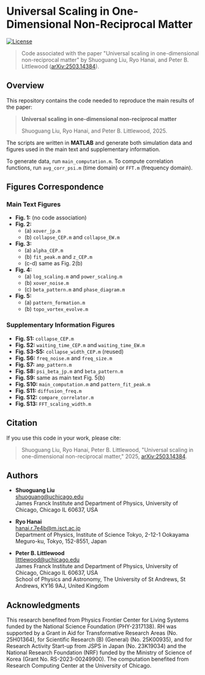 # Universal Scaling in One-Dimensional Non-Reciprocal Matter

[![License](https://img.shields.io/badge/license-BSD%202--Clause-blue.svg)](LICENSE)

> Code associated with the paper "Universal scaling in one-dimensional non-reciprocal matter" by Shuoguang Liu, Ryo Hanai, and Peter B. Littlewood ([arXiv:2503.14384](https://arxiv.org/abs/2503.14384)).


##  Overview

This repository contains the code needed to reproduce the main results of the paper:

> **Universal scaling in one-dimensional non-reciprocal matter**
>
> Shuoguang Liu, Ryo Hanai, and Peter B. Littlewood, 2025.

The scripts are written in **MATLAB** and generate both simulation data and figures used in the main text and supplementary information.

To generate data, run `main_computation.m`.
To compute correlation functions, run `avg_corr_psi.m` (time domain) or `FFT.m` (frequency domain).


##  Figures Correspondence

### Main Text Figures

- **Fig. 1:** (no code association)
- **Fig. 2:**
  - (a) `xover_jp.m`
  - (b) `collapse_CEP.m` and `collapse_EW.m`
- **Fig. 3:**
  - (a) `alpha_CEP.m`
  - (b) `fit_peak.m` and `z_CEP.m`
  - (c-d) same as Fig. 2(b)
- **Fig. 4:**
  - (a) `log_scaling.m` and `power_scaling.m`
  - (b) `xover_noise.m`
  - (c) `beta_pattern.m` and `phase_diagram.m`
- **Fig. 5:**
  - (a) `pattern_formation.m`
  - (b) `topo_vortex_evolve.m`


### Supplementary Information Figures

- **Fig. S1:** `collapse_CEP.m`
- **Fig. S2:** `waiting_time_CEP.m` and `waiting_time_EW.m`
- **Fig. S3-S5:** `collapse_width_CEP.m` (reused)
- **Fig. S6:** `freq_noise.m` and `freq_size.m`
- **Fig. S7:** `amp_pattern.m`
- **Fig. S8:** `psi_beta_jp.m` and `beta_pattern.m`
- **Fig. S9:** same as main text Fig. 5(b)
- **Fig. S10:** `main_computation.m` and `pattern_fit_peak.m`
- **Fig. S11:** `diffusion_freq.m`
- **Fig. S12:** `compare_correlator.m`
- **Fig. S13:** `FFT_scaling_width.m`


##  Citation

If you use this code in your work, please cite:

> Shuoguang Liu, Ryo Hanai, Peter B. Littlewood, "Universal scaling in one-dimensional non-reciprocal matter," 2025, [arXiv:2503.14384](https://arxiv.org/abs/2503.14384).



## Authors

- **Shuoguang Liu**  
  [shuoguang@uchicago.edu](mailto:shuoguang@uchicago.edu)  
  James Franck Institute and Department of Physics, University of Chicago, Chicago IL 60637, USA

- **Ryo Hanai**  
  [hanai.r.7e4b@m.isct.ac.jp](mailto:hanai.r.7e4b@m.isct.ac.jp)  
  Department of Physics, Institute of Science Tokyo, 2-12-1 Ookayama Meguro-ku, Tokyo, 152-8551, Japan

- **Peter B. Littlewood**  
  [littlewood@uchicago.edu](mailto:littlewood@uchicago.edu)  
  James Franck Institute and Department of Physics, University of Chicago, Chicago IL 60637, USA  
  School of Physics and Astronomy, The University of St Andrews, St Andrews, KY16 9AJ, United Kingdom


##  Acknowledgments

This research benefited from Physics Frontier Center for Living Systems funded by the National Science Foundation (PHY-2317138). RH was supported by a Grant in Aid for Transformative Research Areas (No. 25H01364), for Scientific Research (B) (General) (No. 25K00935), and for Research Activity Start-up from JSPS in Japan (No. 23K19034) and the National Research Foundation (NRF) funded by the Ministry of Science of Korea (Grant No. RS-2023-00249900). The computation benefited from Research Computing Center at the University of Chicago.
